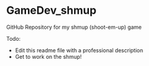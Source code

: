 # GameDev_shmup
GitHub Repository for my shmup (shoot-em-up) game 

Todo:
  - Edit this readme file with a professional description
  - Get to work on the shmup! 
  
